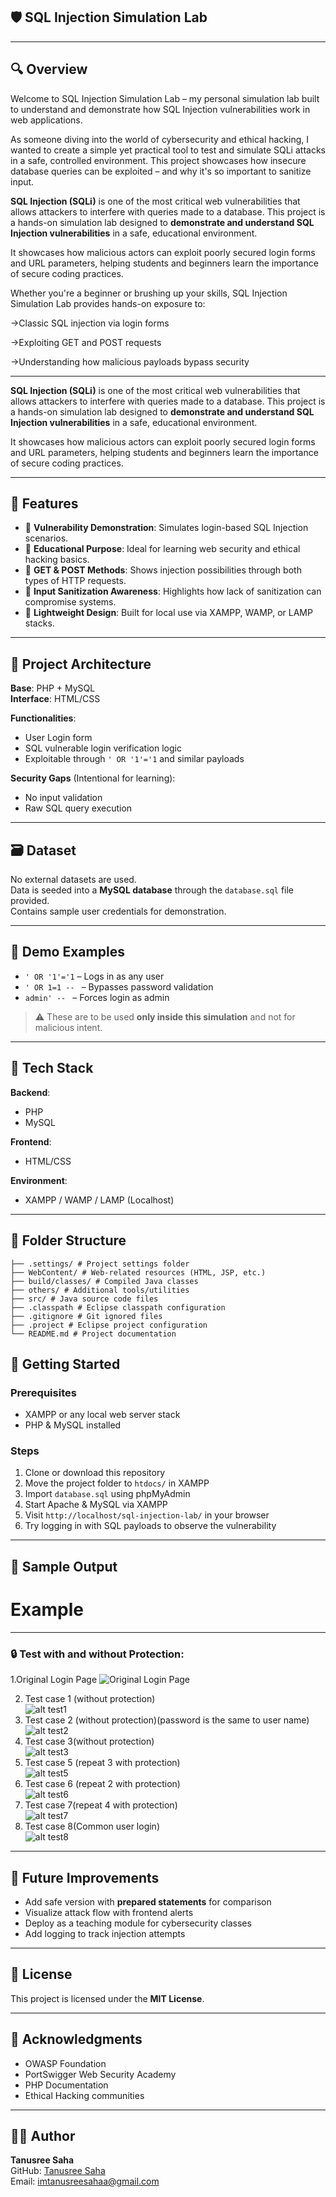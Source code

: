 ## 🛡️ SQL Injection Simulation Lab

---
## 🔍 Overview  
Welcome to  SQL Injection Simulation Lab – my personal simulation lab built to understand and demonstrate how SQL Injection vulnerabilities work in web applications.

As someone diving into the world of cybersecurity and ethical hacking, I wanted to create a simple yet practical tool to test and simulate SQLi attacks in a safe, controlled environment. This project showcases how insecure database queries can be exploited – and why it's so important to sanitize input.

**SQL Injection (SQLi)** is one of the most critical web vulnerabilities that allows attackers to interfere with queries made to a database. This project is a hands-on simulation lab designed to **demonstrate and understand SQL Injection vulnerabilities** in a safe, educational environment.

It showcases how malicious actors can exploit poorly secured login forms and URL parameters, helping students and beginners learn the importance of secure coding practices.

Whether you're a beginner or brushing up your skills,  SQL Injection Simulation Lab provides hands-on exposure to:

->Classic SQL injection via login forms

->Exploiting GET and POST requests

->Understanding how malicious payloads bypass security

---


**SQL Injection (SQLi)** is one of the most critical web vulnerabilities that allows attackers to interfere with queries made to a database. This project is a hands-on simulation lab designed to **demonstrate and understand SQL Injection vulnerabilities** in a safe, educational environment.

It showcases how malicious actors can exploit poorly secured login forms and URL parameters, helping students and beginners learn the importance of secure coding practices.

---

## 🎯 Features  
- 🔎 **Vulnerability Demonstration**: Simulates login-based SQL Injection scenarios.  
- 🧠 **Educational Purpose**: Ideal for learning web security and ethical hacking basics.  
- 🧪 **GET & POST Methods**: Shows injection possibilities through both types of HTTP requests.  
- 🔐 **Input Sanitization Awareness**: Highlights how lack of sanitization can compromise systems.  
- 📜 **Lightweight Design**: Built for local use via XAMPP, WAMP, or LAMP stacks.

---

## 🧠 Project Architecture  
**Base**: PHP + MySQL  
**Interface**: HTML/CSS  

**Functionalities**:
- User Login form  
- SQL vulnerable login verification logic  
- Exploitable through `' OR '1'='1` and similar payloads  

**Security Gaps** (Intentional for learning):  
- No input validation  
- Raw SQL query execution  

---

## 🗃️ Dataset  
No external datasets are used.  
Data is seeded into a **MySQL database** through the `database.sql` file provided.  
Contains sample user credentials for demonstration.

---

## 🧪 Demo Examples  
- `' OR '1'='1` – Logs in as any user  
- `' OR 1=1 -- ` – Bypasses password validation  
- `admin' -- ` – Forces login as admin  

> ⚠️ These are to be used **only inside this simulation** and not for malicious intent.

---

## 🧰 Tech Stack  

**Backend**:  
- PHP  
- MySQL  

**Frontend**:  
- HTML/CSS  

**Environment**:  
- XAMPP / WAMP / LAMP (Localhost)

---

## 📁 Folder Structure  
```
├── .settings/ # Project settings folder
├── WebContent/ # Web-related resources (HTML, JSP, etc.)
├── build/classes/ # Compiled Java classes
├── others/ # Additional tools/utilities
├── src/ # Java source code files
├── .classpath # Eclipse classpath configuration
├── .gitignore # Git ignored files
├── .project # Eclipse project configuration
└── README.md # Project documentation
```

## 🚀 Getting Started  

### Prerequisites  
- XAMPP or any local web server stack  
- PHP & MySQL installed  

### Steps  
1. Clone or download this repository  
2. Move the project folder to `htdocs/` in XAMPP  
3. Import `database.sql` using phpMyAdmin  
4. Start Apache & MySQL via XAMPP  
5. Visit `http://localhost/sql-injection-lab/` in your browser  
6. Try logging in with SQL payloads to observe the vulnerability

---

## 📸 Sample Output  
# Example
--------
### 🔒 Test with and without Protection:

1.Original Login Page
![Original Login Page](https://github.com/imtanusreesaha/SQL-Injection-Simulation-Lab/blob/main/SQL%20Injection%20Simulation%20Lab/test_orig.png?raw=true)

2. Test case 1 (without protection)<br/>
![alt test1](https://github.com/mndarren/SQL-Injection-Simulation-Project/blob/organize_code/others/test1.PNG)
3. Test case 2 (without protection)(password is the same to user name)<br/>
![alt test2](https://github.com/mndarren/SQL-Injection-Simulation-Project/blob/organize_code/others/test2.PNG)
4. Test case 3(without protection)<br/>
![alt test3](https://github.com/mndarren/SQL-Injection-Simulation-Project/blob/organize_code/others/test3.PNG)
5. Test case 5 (repeat 3 with protection)<br/>
![alt test5](https://github.com/mndarren/SQL-Injection-Simulation-Project/blob/organize_code/others/test5.PNG)
6. Test case 6 (repeat 2 with protection)<br/>
![alt test6](https://github.com/mndarren/SQL-Injection-Simulation-Project/blob/organize_code/others/test6.PNG)
7. Test case 7(repeat 4 with protection)<br/>
![alt test7](https://github.com/mndarren/SQL-Injection-Simulation-Project/blob/organize_code/others/test7.PNG)
8. Test case 8(Common user login)<br/>
![alt test8](https://github.com/mndarren/SQL-Injection-Simulation-Project/blob/organize_code/others/test8.PNG)

---

## 🔮 Future Improvements  
- Add safe version with **prepared statements** for comparison  
- Visualize attack flow with frontend alerts  
- Deploy as a teaching module for cybersecurity classes  
- Add logging to track injection attempts  

---

## 📜 License  
This project is licensed under the **MIT License**.

---

## 🙌 Acknowledgments  
- OWASP Foundation  
- PortSwigger Web Security Academy  
- PHP Documentation  
- Ethical Hacking communities  

---

## 👩‍💻 Author  
**Tanusree Saha**  
GitHub: [Tanusree Saha](https://github.com/imtanusreesaha)  
Email: [imtanusreesahaa@gmail.com](mailto:imtanusreesahaa@gmail.com)

